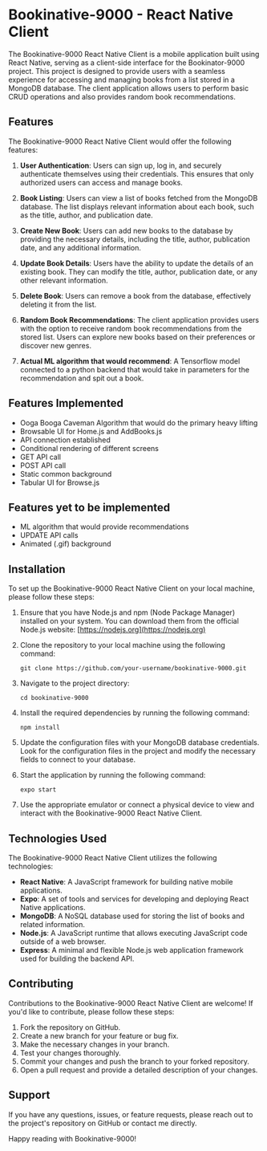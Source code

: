 # Bookinative-9000 - React Native Client

The Bookinative-9000 React Native Client is a mobile application built using React Native, serving as a client-side interface for the Bookinator-9000 project. This project is designed to provide users with a seamless experience for accessing and managing books from a list stored in a MongoDB database. The client application allows users to perform basic CRUD operations and also provides random book recommendations.

## Features

The Bookinative-9000 React Native Client would offer the following features:

1. **User Authentication**: Users can sign up, log in, and securely authenticate themselves using their credentials. This ensures that only authorized users can access and manage books.

2. **Book Listing**: Users can view a list of books fetched from the MongoDB database. The list displays relevant information about each book, such as the title, author, and publication date.

3. **Create New Book**: Users can add new books to the database by providing the necessary details, including the title, author, publication date, and any additional information.

4. **Update Book Details**: Users have the ability to update the details of an existing book. They can modify the title, author, publication date, or any other relevant information.

5. **Delete Book**: Users can remove a book from the database, effectively deleting it from the list.

6. **Random Book Recommendations**: The client application provides users with the option to receive random book recommendations from the stored list. Users can explore new books based on their preferences or discover new genres.

7. **Actual ML algorithm that would recommend**: A Tensorflow model connected to a python backend that would take in parameters for the recommendation and spit out a book.

## Features Implemented

- Ooga Booga Caveman Algorithm that would do the primary heavy lifting
- Browsable UI for Home.js and AddBooks.js
- API connection established
- Conditional rendering of different screens
- GET API call
- POST API call
- Static common background
- Tabular UI for Browse.js

## Features yet to be implemented

- ML algorithm that would provide recommendations
- UPDATE API calls
- Animated (.gif) background


## Installation

To set up the Bookinative-9000 React Native Client on your local machine, please follow these steps:

1. Ensure that you have Node.js and npm (Node Package Manager) installed on your system. You can download them from the official Node.js website: [https://nodejs.org](https://nodejs.org)

2. Clone the repository to your local machine using the following command:

   ```
   git clone https://github.com/your-username/bookinative-9000.git
   ```

3. Navigate to the project directory:

   ```
   cd bookinative-9000
   ```

4. Install the required dependencies by running the following command:

   ```
   npm install
   ```

5. Update the configuration files with your MongoDB database credentials. Look for the configuration files in the project and modify the necessary fields to connect to your database.

6. Start the application by running the following command:

   ```
   expo start
   ```

7. Use the appropriate emulator or connect a physical device to view and interact with the Bookinative-9000 React Native Client.

## Technologies Used

The Bookinative-9000 React Native Client utilizes the following technologies:

- **React Native**: A JavaScript framework for building native mobile applications.
- **Expo**: A set of tools and services for developing and deploying React Native applications.
- **MongoDB**: A NoSQL database used for storing the list of books and related information.
- **Node.js**: A JavaScript runtime that allows executing JavaScript code outside of a web browser.
- **Express**: A minimal and flexible Node.js web application framework used for building the backend API.

## Contributing

Contributions to the Bookinative-9000 React Native Client are welcome! If you'd like to contribute, please follow these steps:

1. Fork the repository on GitHub.
2. Create a new branch for your feature or bug fix.
3. Make the necessary changes in your branch.
4. Test your changes thoroughly.
5. Commit your changes and push the branch to your forked repository.
6. Open a pull request and provide a detailed description of your changes.

## Support

If you have any questions, issues, or feature requests, please reach out to the project's repository on GitHub or contact me directly.

Happy reading with Bookinative-9000!
